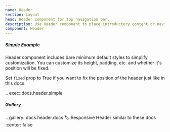 ```yaml
---
name: Header
section: Layout
head: Header component for top navigation bar.
description: Use Header component to place introductory content or navigational links at the top of the app. 
component: Header
---
```


##### Simple Example

Header component includes bare minimum default styles to simplify customization. You can customize its height, padding,
etc. and whether it's position will be fixed.

Set `fixed` prop to True if you want to fix the position of the header just like in this docs.

.. exec::docs.header.simple

##### Gallery

.. gallery::docs.header.docs
    :label: Responsive Header similar to these docs
    :center: false
